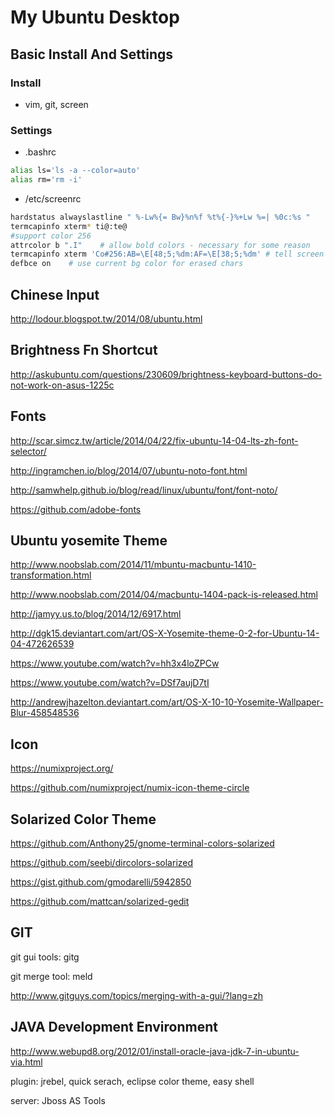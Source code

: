 My Ubuntu Desktop
===

## Basic Install And Settings
### Install 
* vim, git, screen

### Settings
* .bashrc
```sh
alias ls='ls -a --color=auto'
alias rm='rm -i'
```
* /etc/screenrc
```sh
hardstatus alwayslastline " %-Lw%{= Bw}%n%f %t%{-}%+Lw %=| %0c:%s "
termcapinfo xterm* ti@:te@
#support color 256
attrcolor b ".I"    # allow bold colors - necessary for some reason
termcapinfo xterm 'Co#256:AB=\E[48;5;%dm:AF=\E[38;5;%dm' # tell screen how to set colors. AB = background, AF=foreground
defbce on    # use current bg color for erased chars
```

## Chinese Input
http://lodour.blogspot.tw/2014/08/ubuntu.html

## Brightness Fn Shortcut
http://askubuntu.com/questions/230609/brightness-keyboard-buttons-do-not-work-on-asus-1225c

## Fonts
http://scar.simcz.tw/article/2014/04/22/fix-ubuntu-14-04-lts-zh-font-selector/

http://ingramchen.io/blog/2014/07/ubuntu-noto-font.html

http://samwhelp.github.io/blog/read/linux/ubuntu/font/font-noto/

https://github.com/adobe-fonts

## Ubuntu yosemite Theme
http://www.noobslab.com/2014/11/mbuntu-macbuntu-1410-transformation.html

http://www.noobslab.com/2014/04/macbuntu-1404-pack-is-released.html

http://jamyy.us.to/blog/2014/12/6917.html

http://dgk15.deviantart.com/art/OS-X-Yosemite-theme-0-2-for-Ubuntu-14-04-472626539

https://www.youtube.com/watch?v=hh3x4loZPCw

https://www.youtube.com/watch?v=DSf7aujD7tI

http://andrewjhazelton.deviantart.com/art/OS-X-10-10-Yosemite-Wallpaper-Blur-458548536

## Icon
https://numixproject.org/

https://github.com/numixproject/numix-icon-theme-circle

## Solarized Color Theme
https://github.com/Anthony25/gnome-terminal-colors-solarized

https://github.com/seebi/dircolors-solarized

https://gist.github.com/gmodarelli/5942850

https://github.com/mattcan/solarized-gedit

## GIT
git gui tools: gitg

git merge tool: meld

http://www.gitguys.com/topics/merging-with-a-gui/?lang=zh

## JAVA Development Environment
http://www.webupd8.org/2012/01/install-oracle-java-jdk-7-in-ubuntu-via.html

plugin: jrebel, quick serach, eclipse color theme, easy shell

server: Jboss AS Tools

